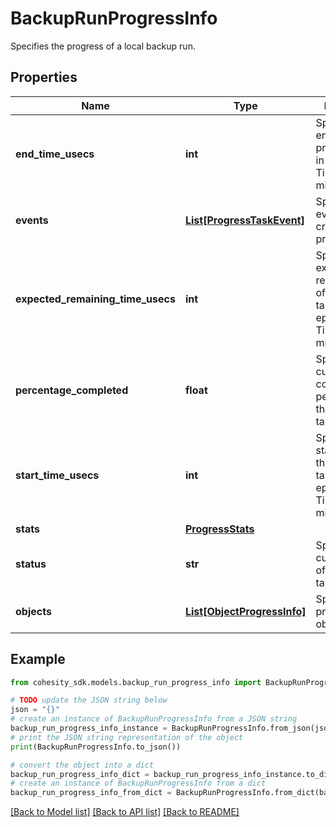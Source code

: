 # BackupRunProgressInfo

Specifies the progress of a local backup run.

## Properties

Name | Type | Description | Notes
------------ | ------------- | ------------- | -------------
**end_time_usecs** | **int** | Specifies the end time of the progress task in Unix epoch Timestamp(in microseconds). | [optional] 
**events** | [**List[ProgressTaskEvent]**](ProgressTaskEvent.md) | Specifies the event log created for progress Task. | [optional] 
**expected_remaining_time_usecs** | **int** | Specifies the expected remaining time of the progress task in Unix epoch Timestamp(in microseconds). | [optional] 
**percentage_completed** | **float** | Specifies the current completed percentage of the progress task. | [optional] 
**start_time_usecs** | **int** | Specifies the start time of the progress task in Unix epoch Timestamp(in microseconds). | [optional] 
**stats** | [**ProgressStats**](ProgressStats.md) |  | [optional] 
**status** | **str** | Specifies the current status of the progress task. | [optional] 
**objects** | [**List[ObjectProgressInfo]**](ObjectProgressInfo.md) | Specifies progress for objects. | [optional] 

## Example

```python
from cohesity_sdk.models.backup_run_progress_info import BackupRunProgressInfo

# TODO update the JSON string below
json = "{}"
# create an instance of BackupRunProgressInfo from a JSON string
backup_run_progress_info_instance = BackupRunProgressInfo.from_json(json)
# print the JSON string representation of the object
print(BackupRunProgressInfo.to_json())

# convert the object into a dict
backup_run_progress_info_dict = backup_run_progress_info_instance.to_dict()
# create an instance of BackupRunProgressInfo from a dict
backup_run_progress_info_from_dict = BackupRunProgressInfo.from_dict(backup_run_progress_info_dict)
```
[[Back to Model list]](../README.md#documentation-for-models) [[Back to API list]](../README.md#documentation-for-api-endpoints) [[Back to README]](../README.md)


